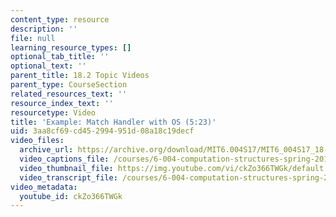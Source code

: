 ```yaml
---
content_type: resource
description: ''
file: null
learning_resource_types: []
optional_tab_title: ''
optional_text: ''
parent_title: 18.2 Topic Videos
parent_type: CourseSection
related_resources_text: ''
resource_index_text: ''
resourcetype: Video
title: 'Example: Match Handler with OS (5:23)'
uid: 3aa8cf69-cd45-2994-951d-08a18c19decf
video_files:
  archive_url: https://archive.org/download/MIT6.004S17/MIT6_004S17_18-02-03_300k.mp4
  video_captions_file: /courses/6-004-computation-structures-spring-2017/2cac77b72b2b576eb7f4968007e62257_ckZo366TWGk.vtt
  video_thumbnail_file: https://img.youtube.com/vi/ckZo366TWGk/default.jpg
  video_transcript_file: /courses/6-004-computation-structures-spring-2017/dfe8ac42644871ccf6889139f2d600b5_ckZo366TWGk.pdf
video_metadata:
  youtube_id: ckZo366TWGk
---
```

